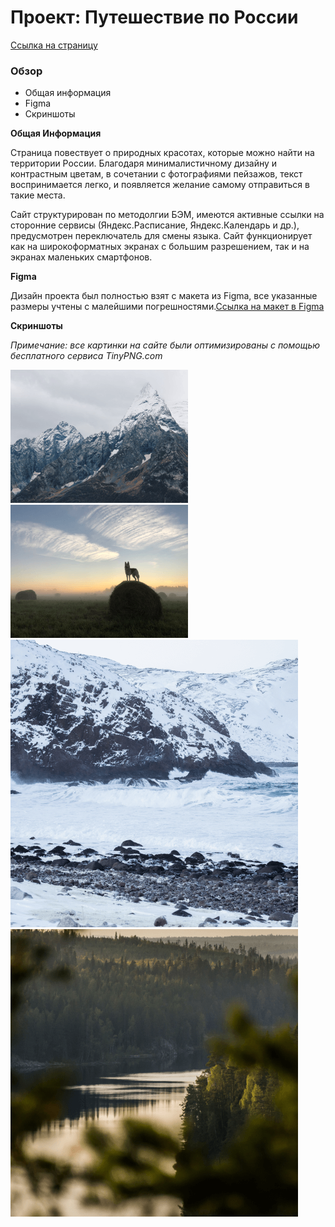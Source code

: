 # Проект: Путешествие по России

[Ссылка на страницу](https://vkharlakov.github.io/russian-travel/)

### Обзор
* Общая информация
* Figma
* Скриншоты

**Общая Информация**

Страница повествует о природных красотах, которые можно найти на территории России. Благодаря минималистичному дизайну и контрастным цветам, в сочетании с фотографиями пейзажов, текст воспринимается легко, и появляется желание самому отправиться в такие места.

Сайт структурирован по методолгии БЭМ, имеются активные ссылки на сторонние сервисы (Яндекс.Расписание, Яндекс.Календарь и др.), предусмотрен переключатель для смены языка. Сайт функционирует как на широкоформатных экранах с большим разрешением, так и на экранах маленьких смартфонов.

**Figma**

Дизайн проекта был полностью взят с макета из Figma, все указанные размеры учтены с малейшими погрешностями.[Ссылка на макет в Figma](https://www.figma.com/file/5S2WSbEFL6awjVWJ0NWL8Q/Sprint-3_-Russia-_-desktop-mobile?node-id=28503%3A0)

**Скриншоты**

*Примечание: все картинки на сайте были оптимизированы с помощью бесплатного сервиса TinyPNG.com*

![alt text](./images/photo-grid/__item-5.png "Логотип")
![alt text](./images/photo-grid/__item-9.png "Логотип")
![alt text](./images/place/__place-img-2.png "Логотип")
![alt text](./images/place/__place-img-5.png "Логотип")